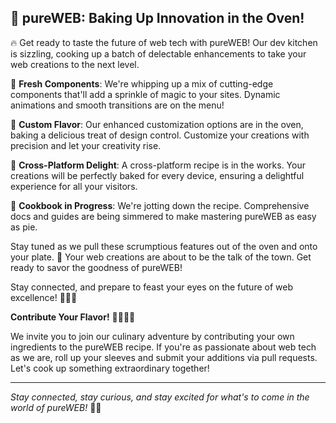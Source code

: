
## 🚀 pureWEB: Baking Up Innovation in the Oven!

🔥 Get ready to taste the future of web tech with pureWEB! Our dev kitchen is sizzling, cooking up a batch of delectable enhancements to take your web creations to the next level.

🍩 **Fresh Components**: We're whipping up a mix of cutting-edge components that'll add a sprinkle of magic to your sites. Dynamic animations and smooth transitions are on the menu!

🍰 **Custom Flavor**: Our enhanced customization options are in the oven, baking a delicious treat of design control. Customize your creations with precision and let your creativity rise.

🍪 **Cross-Platform Delight**: A cross-platform recipe is in the works. Your creations will be perfectly baked for every device, ensuring a delightful experience for all your visitors.

📖 **Cookbook in Progress**: We're jotting down the recipe. Comprehensive docs and guides are being simmered to make mastering pureWEB as easy as pie.

Stay tuned as we pull these scrumptious features out of the oven and onto your plate. 🎂 Your web creations are about to be the talk of the town. Get ready to savor the goodness of pureWEB!

Stay connected, and prepare to feast your eyes on the future of web excellence! 🌟👨‍🍳


**Contribute Your Flavor!** 👨‍🍳👩‍🍳

We invite you to join our culinary adventure by contributing your own ingredients to the pureWEB recipe. If you're as passionate about web tech as we are, roll up your sleeves and submit your additions via pull requests. Let's cook up something extraordinary together!

---

*Stay connected, stay curious, and stay excited for what's to come in the world of pureWEB!* 🌟🎉

<!--on development-->



















<!--after development-->


<!--## 💡 pureWEB: Unleash the Potential of Web Technologies -->

<!--Welcome to the world of **pureWEB  🌐**: A playground for experimenting and mastering the art of web technologies. Dive into the realm of HTML, CSS, and JavaScript as you embark on a journey of discovery.-->

<!--### 🚀 Elevate Your Web Experiences-->

<!--pureWEB empowers you to sculpt dynamic web pages with precision and elegance. Say goodbye to cluttered libraries and say hello to a streamlined approach. Our interactive components grant you the power to curate engaging and immersive web experiences that captivate your audience.-->

<!--### 🎨 Craft, Create, Innovate-->

<!--Unleash your creativity with pureWEB. We believe in the magic of hands-on learning, where you'll craft and shape your own web wonders. This isn't just about adding a class; it's about crafting a symphony of elements that dance together seamlessly, demonstrating the limitless possibilities that lie within your grasp.-->

<!--### 🌌 Your Imagination, Your Creation-->

<!--Step into a world of endless potential and watch your ideas come to life. With pureWEB, your creations aren't limited by templates – they're driven by your imagination. Explore, tinker, and forge ahead, transforming concepts into reality, and evolving them to meet your unique needs.-->

<!--### 🌟 Join the Journey-->

<!--Join us in this exploration of web technologies. Unearth the capabilities of pureWEB and unlock a world of innovation. The canvas is yours; paint it with your ideas, and let pureWEB be your muse.-->

<!------->

<!--*Experience the magic of pureWEB today! we just initiate it, rest on your hands.✨🎉*-->
